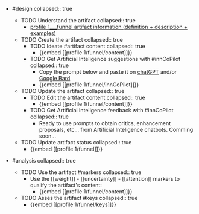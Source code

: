 
- #design
   collapsed:: true
  - TODO Understand the artifact
    collapsed:: true
    - [profile 1___funnel artifact information (definition + description + examples)](https://go.innbok.com/#/page/innBoK%2Fprofile-%28id%29%2Ffunnel%2Finfo)
  - TODO Create the artifact
     collapsed:: true
    - TODO Ideate #artifact content
      collapsed:: true
      - {{embed [[profile 1/funnel/content]]}}
    - TODO Get Artificial Inteligence suggestions with #innCoPilot
      collapsed:: true
      - Copy the prompt below and paste it on [chatGPT](https://chat.openai.com) and/or [Google Bard](https://bard.google.com/chat)
      - {{embed [[profile 1/funnel/innCoPilot]]}}
  - TODO Update the artifact
    collapsed:: true
    - TODO Edit the artifact content
     collapsed:: true
      - {{embed [[profile 1/funnel/content]]}}
    - TODO Get Artificial Inteligence feedback with #innCoPilot
      collapsed:: true
      - Ready to use prompts to obtain critics, enhancement proposals, etc... from Artificial Inteligence chatbots. Comming soon...
  - TODO Update artifact status
    collapsed:: true
    - {{embed [[profile 1/funnel]]}}


- #analysis
  collapsed:: true
  - TODO Use the artifact #markers
    collapsed:: true
    - Use the [[weight]] - [[uncertainty]] - [[attention]] markers to qualify the artifact's content:
      - {{embed [[profile 1/funnel/content]]}}
  - TODO Asses the artifact #keys
    collapsed:: true
    - {{embed [[profile 1/funnel/keys]]}}



